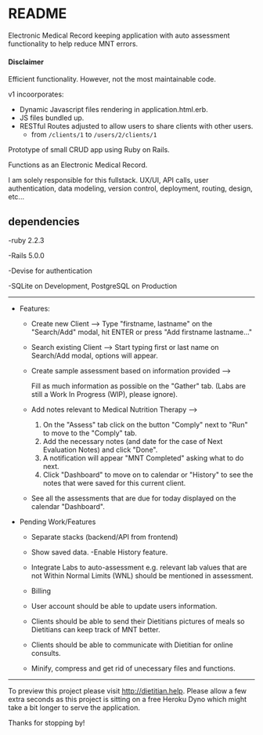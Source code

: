 
# README

Electronic Medical Record keeping application with auto assessment functionality to help reduce MNT errors.

#### Disclaimer
Efficient functionality. However, not the most maintainable code.

v1 incoorporates:
 - Dynamic Javascript files rendering in application.html.erb.
 - JS files bundled up.
 - RESTful Routes adjusted to allow users to share clients with other users.
 	- from `/clients/1` to `/users/2/clients/1`

Prototype of small CRUD app using Ruby on Rails.

Functions as an Electronic Medical Record.

I am solely responsible for this fullstack. UX/UI, API calls, user authentication, data modeling, version control, deployment, routing, design, etc...

## dependencies 

-ruby 2.2.3

-Rails 5.0.0

-Devise for authentication

-SQLite on Development, PostgreSQL on Production

----------
* Features:


	* Create new Client --> 
		Type "firstname, lastname" on the "Search/Add" modal, hit ENTER or press "Add firstname lastname..." 


	* Search existing Client --> 
		Start typing first or last name on Search/Add modal, options will appear.


	* Create sample assessment based on information provided --> 
	
		Fill as much information as possible on the "Gather" tab. (Labs are still a Work In Progress (WIP), please ignore).


	* Add notes relevant to Medical Nutrition Therapy --> 
		1. On the "Assess" tab click on the button "Comply" next to "Run" to move to the "Comply" tab. 
		2. Add the necessary notes (and date for the case of Next Evaluation Notes) and click "Done".
		3. A notification will appear "MNT Completed" asking what to do next.
		4. Click "Dashboard" to move on to calendar or "History" to see the notes that were saved for this current client.

	* See all the assessments that are due for today displayed on the calendar "Dashboard".


* Pending Work/Features

	* Separate stacks (backend/API from frontend)
	
	* Show saved data. -Enable History feature.

	* Integrate Labs to auto-assessment
		e.g. relevant lab values that are not Within Normal Limits (WNL) should be mentioned in assessment.

	* Billing

	* User account should be able to update users information.

	* Clients should be able to send their Dietitians pictures of meals so Dietitians can keep track of MNT better.

	* Clients should be able to communicate with Dietitian for online consults.

	* Minify, compress and get rid of unecessary files and functions.

_____________________________________

To preview this project please visit http://dietitian.help. Please allow a few extra seconds as this project is sitting on a free Heroku Dyno which might take a bit longer to serve the application.

Thanks for stopping by!
